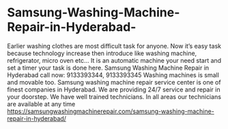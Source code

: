 # Samsung-Washing-Machine-Repair-in-Hyderabad-
Earlier washing clothes are most difficult task for anyone. Now it’s easy task because technology increase then introduce like washing machine, refrigerator, micro oven etc… It is an automatic machine your need start and set a timer your task is done here. Samsung Washing Machine Repair in Hyderabad call now: 9133393344, 9133393345 Washing machines is small and movable too. Samsung washing machine repair service center is one of finest companies in Hyderabad. We are providing 24/7 service and repair in your doorstep. We have well trained technicians. In all areas our technicians are available at any time https://samsungwashingmachinerepair.com/samsung-washing-machine-repair-in-hyderabad/
